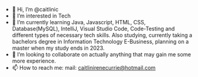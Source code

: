 - 👋 Hi, I’m @caitlinic
- 👀 I’m interested in Tech
- 🌱 I’m currently learning Java, Javascript, HTML, CSS, Database(MySQL), IntelliJ, Visual Studio Code, Code-Testing and different types of necessary tech skills. Also studying, 
currently taking a bachelors degree in Information Technology E-Business, planning on a master when my study ends in 2023. 
- 💞️ I’m looking to collaborate on actually anything that may gain me some more experience.
- 📫 How to reach me: mail: caitlinirenecurrie@hotmail.com 

<!---
caitlinic/caitlinic is a ✨ special ✨ repository because its `README.md` (this file) appears on your GitHub profile.
You can click the Preview link to take a look at your changes.
--->

